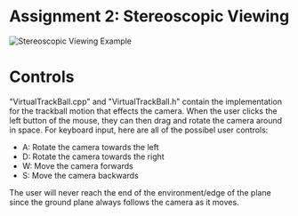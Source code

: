 Assignment 2: Stereoscopic Viewing
==================================

![Stereoscopic Viewing Example]("https://raw.githubusercontent.com/Abar23/CSE5542/master/Projects/Assignment2/Screen%20Recording/Assignment%202%20Build%20Execution.mp4")

Controls
========

"VirtualTrackBall.cpp" and "VirtualTrackBall.h" contain the implementation for the trackball motion that effects the camera. When
the user clicks the left button of the mouse, they can then drag and rotate the camera around in space. For keyboard input, here
are all of the possibel user controls:

* A: Rotate the camera towards the left
* D: Rotate the camera towards the right
* W: Move the camera forwards
* S: Move the camera backwards

The user will never reach the end of the environment/edge of the plane since the ground plane always follows the camera as it 
moves.
